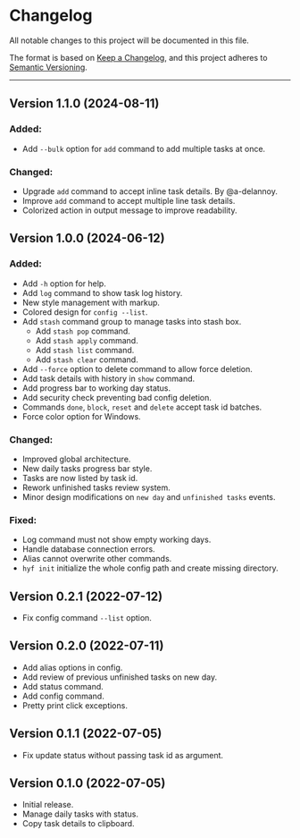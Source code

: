 # Changelog

All notable changes to this project will be documented in this file.

The format is based on [Keep a Changelog](https://keepachangelog.com/en/1.0.0/),
and this project adheres to [Semantic Versioning](https://semver.org/spec/v2.0.0.html).

---

## Version 1.1.0 (2024-08-11)

### Added:

* Add `--bulk` option for `add` command to add multiple tasks at once.

### Changed:

* Upgrade `add` command to accept inline task details. By @a-delannoy.
* Improve `add` command to accept multiple line task details.
* Colorized action in output message to improve readability.

## Version 1.0.0 (2024-06-12)

### Added:

* Add `-h` option for help.
* Add `log` command to show task log history.
* New style management with markup.
* Colored design for `config --list`.
* Add `stash` command group to manage tasks into stash box.
  * Add `stash pop` command.
  * Add `stash apply` command.
  * Add `stash list` command.
  * Add `stash clear` command.
* Add `--force` option to delete command to allow force deletion.
* Add task details with history in `show` command.
* Add progress bar to working day status.
* Add security check preventing bad config deletion.
* Commands `done`, `block`, `reset` and `delete` accept task id batches.
* Force color option for Windows.

### Changed:

* Improved global architecture.
* New daily tasks progress bar style.
* Tasks are now listed by task id.
* Rework unfinished tasks review system.
* Minor design modifications on `new day` and `unfinished tasks` events.

### Fixed:

* Log command must not show empty working days.
* Handle database connection errors.
* Alias cannot overwrite other commands.
* `hyf init` initialize the whole config path and create missing directory.

## Version 0.2.1 (2022-07-12)

* Fix config command `--list` option.

## Version 0.2.0 (2022-07-11)

* Add alias options in config.
* Add review of previous unfinished tasks on new day.
* Add status command.
* Add config command.
* Pretty print click exceptions.

## Version 0.1.1 (2022-07-05)

* Fix update status without passing task id as argument.

## Version 0.1.0 (2022-07-05)

* Initial release.
* Manage daily tasks with status.
* Copy task details to clipboard.

